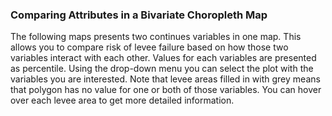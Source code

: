 ### Comparing Attributes in a Bivariate Choropleth Map

The following maps presents two continues variables in one map. This allows you to compare risk of levee failure based on how those two variables interact with each other. Values for each variables are presented as percentile.
Using the drop-down menu you can select the plot with the variables you are interested. 
Note that levee areas filled in with grey means that polygon has no value for one or both of those variables. You can hover over each levee area to get more detailed information.